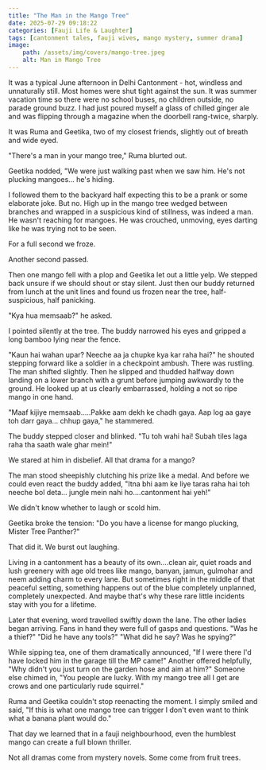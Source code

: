 ```yaml
---
title: "The Man in the Mango Tree"
date: 2025-07-29 09:18:22
categories: [Fauji Life & Laughter]
tags: [cantonment tales, fauji wives, mango mystery, summer drama]
image:
    path: /assets/img/covers/mango-tree.jpeg
    alt: Man in Mango Tree
---
```


It was a typical June afternoon in Delhi Cantonment - hot, windless and unnaturally still. Most homes were shut tight against the sun. It was summer vacation time so there were no school buses, no children outside, no parade ground buzz. I had just poured myself a glass of chilled ginger ale and was flipping through a magazine when the doorbell rang-twice, sharply.

It was Ruma and Geetika, two of my closest friends, slightly out of breath and wide eyed.

"There's a man in your mango tree," Ruma blurted out.

Geetika nodded, "We were just walking past when we saw him. He's not plucking mangoes… he's hiding.

I followed them to the backyard half expecting this to be a prank or some elaborate joke. But no. High up in the mango tree wedged between branches and wrapped in a suspicious kind of stillness, was indeed a man. He wasn't reaching for mangoes. He was crouched, unmoving, eyes darting like he was trying not to be seen.

For a full second we froze.

Another second passed.

Then one mango fell with a plop and Geetika let out a little yelp. We stepped back unsure if we should shout or stay silent. Just then our buddy returned from lunch at the unit lines and found us frozen near the tree, half-suspicious, half panicking.

"Kya hua memsaab?" he asked.

I pointed silently at the tree. The buddy narrowed his eyes and gripped a long bamboo lying near the fence.

"Kaun hai wahan upar? Neeche aa ja chupke kya kar raha hai?" he shouted stepping forward like a soldier in a checkpoint ambush. There was rustling. The man shifted slightly. Then he slipped and thudded halfway down landing on a lower branch with a grunt before jumping awkwardly to the ground. He looked up at us clearly embarrassed, holding a not so ripe mango in one hand.

"Maaf kijiye memsaab…..Pakke aam dekh ke chadh gaya. Aap log aa gaye toh darr gaya… chhup gaya," he stammered.

The buddy stepped closer and blinked. "Tu toh wahi hai! Subah tiles laga raha tha saath wale ghar mein!"

We stared at him in disbelief. All that drama for a mango?

The man stood sheepishly clutching his prize like a medal. And before we could even react the buddy added, "Itna bhi aam ke liye taras raha hai toh neeche bol deta… jungle mein nahi ho….cantonment hai yeh!"

We didn't know whether to laugh or scold him.

Geetika broke the tension: "Do you have a license for mango plucking, Mister Tree Panther?"

That did it. We burst out laughing.

Living in a cantonment has a beauty of its own….clean air, quiet roads and lush greenery with age old trees like mango, banyan, jamun, gulmohar and neem adding charm to every lane. But sometimes right in the middle of that peaceful setting, something happens out of the blue completely unplanned, completely unexpected. And maybe that's why these rare little incidents stay with you for a lifetime.

Later that evening, word travelled swiftly down the lane. The other ladies began arriving. Fans in hand they were full of gasps and questions. "Was he a thief?" "Did he have any tools?" "What did he say? Was he spying?"

While sipping tea, one of them dramatically announced, "If I were there I'd have locked him in the garage till the MP came!" 
Another offered helpfully, "Why didn't you just turn on the garden hose and aim at him?"
Someone else chimed in, "You people are lucky. With my mango tree all I get are crows and one particularly rude squirrel."

Ruma and Geetika couldn't stop reenacting the moment. I simply smiled and said, "If this is what one mango tree can trigger I don't even want to think what a banana plant would do."

That day we learned that in a fauji neighbourhood, even the humblest mango can create a full blown thriller.

Not all dramas come from mystery novels.
Some come from fruit trees.
